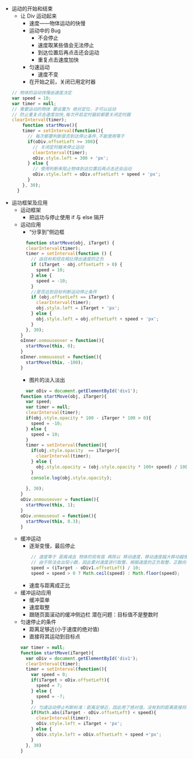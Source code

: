 - 运动的开始和结束
  - 让 Div 运动起来
      - 速度——物体运动的快慢
      - 运动中的 Bug
        - 不会停止
        - 速度取某些值会无法停止
        - 到达位置后再点击还会运动
        - 重复点击速度加快
      - 匀速运动
        - 速度不变
      - 在开始之前，关闭已用定时器
  ```javascript
  // 物体的运动快慢由速度决定
  var speed = 10;
  var timer = null;
  // 需要运动的物体 要设置为 绝对定位，才可以运动
  // 防止重复点击速度加快,每次开启定时器前都要关闭定时器
  clearInterval(timer);
      function startMove(){
      timer = setInterval(function(){
        // 每次都要判断是否到达停止条件,不能使用等于
        if(oDiv.offsetLeft >= 300){
          // 关闭定时器来停止运动
          clearInterval(timer);
          oDiv.style.left = 300 + 'px';
        } else {
          // 使用判断来阻止物体到达位置后再点击还会运动
          oDiv.style.left = oDiv.offsetLeft + speed + 'px';
        }
      }, 30);
    }
  ```
- 运功框架及应用
  - 运动框架 
    - 把运功与停止使用 if 与 else 隔开
  - 运动应用
    - “分享到”侧边框
    ```javascript
      function startMove(obj, iTarget) {
      clearInterval(timer);
      timer = setInterval(function () {
        // 由目标和现在相比得出速度的正负
        if (iTarget - obj.offsetLeft > 0) {
          speed = 10;
        } else {
          speed = -10;
        }
        //是否达到目标判断运动停止条件
        if (obj.offsetLeft == iTarget) {
          clearInterval(timer);
          obj.style.left = iTarget + 'px';
        } else {
          obj.style.left = obj.offsetLeft + speed + 'px';
        }
      }, 30);
    }
    oInner.onmouseover = function(){
      startMove(this, 0);
    }
    oInner.onmouseout = function(){
      startMove(this, -100);
    }
    ```
    - 图片的淡入淡出
    ```javascript
      var oDiv = document.getElementById('div1');
    function startMove(obj, iTarger){
      var speed;
      var timer = null;
      clearInterval(timer);
      if(obj.style.opacity * 100 - iTarger * 100 > 0){
        speed = -10;
      } else {
        speed = 10;
      }
      timer = setInterval(function(){
        if(obj.style.opacity  == iTarger){
          clearInterval(timer);
        } else {
          obj.style.opacity = (obj.style.opacity * 100+ speed) / 100;
        }
        console.log(obj.style.opacity);
        
      }, 30);
    }
    oDiv.onmouseover = function(){
      startMove(this, 1);
    }
    oDiv.onmouseout = function(){
      startMove(this, 0.3);
    }
    ```
  - 缓冲运动
    - 逐渐变慢，最后停止
    ```javascript
        // 速度等于 距离减去 物体的现有值 再除以 移动速度，移动速度越大移动越慢
        // 由于除法会出现小数，因此要对速度进行取整，根据速度的正负取整，正数向下取整，负数向上取整
        speed = (iTarget - oDiv1.offsetLeft) / 10;
        speed = speed > 0 ? Math.ceil(speed) : Math.floor(speed);
    ```
    - 速度与距离成正比
  - 缓冲运动应用
    - 缓冲菜单
    - 速度取整
    - 跟随页面滚动的缓冲侧边栏 潜在问题：目标值不是整数时
  - 匀速停止的条件
    - 距离足够近(小于速度的绝对值)
    - 直接将其运动到目标点
    ```javascript
    var timer = null;
    function startMove(iTarget){
      var oDiv = document.getElementById('div1');
      clearInterval(timer);
      timer = setInterval(function(){
        var speed = 0;
        if(iTarget > oDiv.offsetLeft){
          speed = 7;
        } else {
          speed = -7;
        }
        // 匀速运动停止判断标准：距离足够近，因此用了绝对值，没有到的距离直接将运动的物体放到目标处。
        if(Math.abs(iTarget - oDiv.offsetLeft) < speed){
          clearInterval(timer);
          oDiv.style.left = iTarget + 'px';
        } else {
          oDiv.style.left = oDiv.offsetLeft + speed +'px';
        }
      }, 30)
    }
    ```